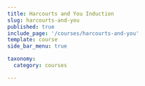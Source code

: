 ```yaml
---
title: Harcourts and You Induction
slug: harcourts-and-you
published: true
include_page: '/courses/harcourts-and-you'
template: course
side_bar_menu: true

taxonomy:
  category: courses

---
```


